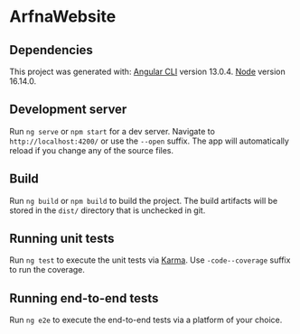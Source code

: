# ArfnaWebsite

## Dependencies

This project was generated with:
[Angular CLI](https://github.com/angular/angular-cli) version 13.0.4.
[Node](https://nodejs.org/en/) version 16.14.0.

## Development server

Run `ng serve` or `npm start` for a dev server. Navigate to `http://localhost:4200/` or use the `--open` suffix. The app will automatically reload if you change any of the source files.

## Build

Run `ng build` or `npm build` to build the project. The build artifacts will be stored in the `dist/` directory that is unchecked in git.

## Running unit tests

Run `ng test` to execute the unit tests via [Karma](https://karma-runner.github.io). Use `-code--coverage` suffix to run the coverage.

## Running end-to-end tests

Run `ng e2e` to execute the end-to-end tests via a platform of your choice. 

